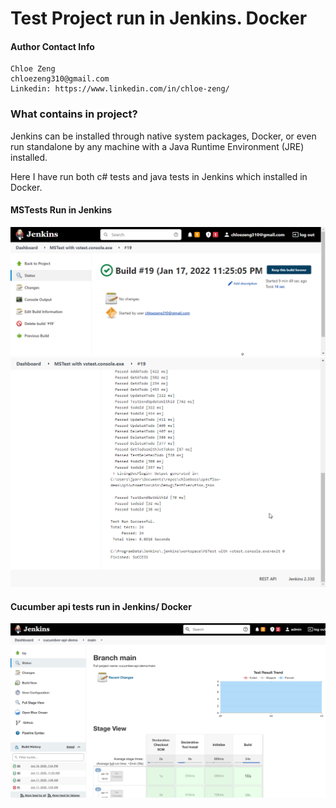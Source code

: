 # Test Project run in Jenkins. Docker



#### Author Contact Info
```
Chloe Zeng
chloezeng310@gmail.com
Linkedin: https://www.linkedin.com/in/chloe-zeng/
```


### What contains in project?
Jenkins can be installed through native system packages, Docker, or even run standalone by any machine with a Java Runtime Environment (JRE) installed.

Here I have run both c# tests and java tests in Jenkins which installed in Docker.

#### MSTests Run in Jenkins


<img src="images/jenkin1.png" alt="jenkin-mstest" width="700"/>

<img src="images/jenkin2.png" alt="jenkins-mstest" width="700"/>


#### Cucumber api tests run in Jenkins/ Docker
<img src="images/jenkins3.jpg" alt="jenkins-cucumber" width="700"/>
